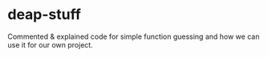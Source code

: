 # deap-stuff
Commented &amp; explained code for simple function guessing and how we can use it for our own project.
